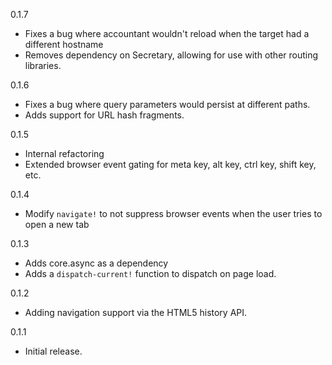 0.1.7
 * Fixes a bug where accountant wouldn't reload when the target had a different
 hostname
 * Removes dependency on Secretary, allowing for use with other routing
 libraries.

0.1.6
 * Fixes a bug where query parameters would persist at different paths.
 * Adds support for URL hash fragments.

0.1.5
 * Internal refactoring
 * Extended browser event gating for meta key, alt key, ctrl key, shift key, etc.

0.1.4
 * Modify `navigate!` to not suppress browser events when the user tries to open a new tab

0.1.3
 * Adds core.async as a dependency
 * Adds a `dispatch-current!` function to dispatch on page load.

0.1.2
 * Adding navigation support via the HTML5 history API.

0.1.1
 * Initial release.
